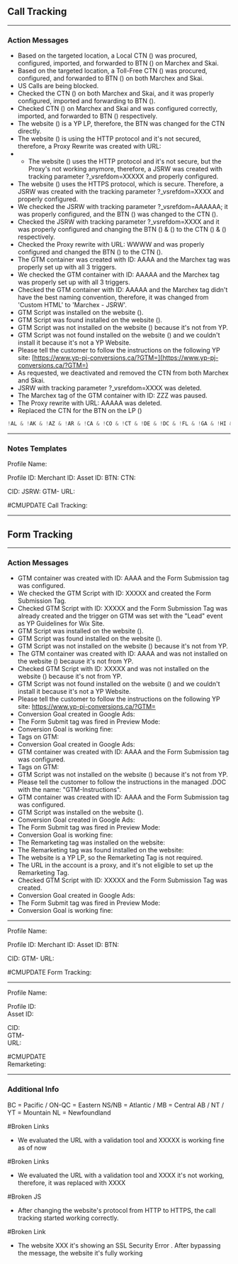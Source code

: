 ## Call Tracking
---
### Action Messages

- Based on the targeted location, a Local CTN () was procured, configured, imported, and forwarded to BTN () on Marchex and Skai.
- Based on the targeted location, a Toll-Free CTN () was procured, configured, and forwarded to BTN () on both Marchex and Skai.
- US Calls are being blocked.
- Checked the CTN () on both Marchex and Skai, and it was properly configured, imported and forwarding to BTN ().
- Checked CTN () on Marchex and Skai and was configured correctly, imported, and forwarded to BTN () respectively.
- The website () is a YP LP, therefore, the BTN was changed for the CTN directly.
- The website () is using the HTTP protocol and it's not secured, therefore, a Proxy Rewrite was created with URL:
- - The website () uses the HTTP protocol and it's not secure, but the Proxy's not working anymore, therefore, a JSRW was created with tracking parameter ?_vsrefdom=XXXXX and properly configured.
- The website () uses the HTTPS protocol, which is secure. Therefore, a JSRW was created with the tracking parameter ?_vsrefdom=XXXX and properly configured.
- We checked the JSRW with tracking parameter ?_vsrefdom=AAAAAA; it was properly configured, and the BTN () was changed to the CTN ().
- Checked the JSRW with tracking parameter ?_vsrefdom=XXXX and it was properly configured and changing the BTN () & () to the CTN (​) & () respectively.
- Checked the Proxy rewrite with URL: ​WWWW and was properly configured and changed the BTN () to the CTN ().
- The GTM container was created with ID: AAAA and the Marchex tag was properly set up with all 3 triggers.
- We checked the GTM container with ID: AAAAA and the Marchex tag was properly set up with all 3 triggers.
- Checked the GTM container with ID: AAAAA and the Marchex tag didn't have the best naming convention, therefore, it was changed from 'Custom HTML' to 'Marchex - JSRW'.
- GTM Script was installed on the website ().
- GTM Script was found installed on the website ().
- GTM Script was not installed on the website () because it's not from YP.
- GTM Script was not found installed on the website () and we couldn't install it because it's not a YP Website.
- Please tell the customer to follow the instructions on the following YP site: [https://www.yp-pj-conversions.ca/?GTM=](https://www.yp-pj-conversions.ca/?GTM=)
- As requested, we deactivated and removed the CTN from both Marchex and Skai.
- JSRW with tracking parameter ?_vsrefdom=XXXX was deleted.
- The Marchex tag of the GTM container with ID: ZZZ was paused.
- The Proxy rewrite with URL: AAAAA was deleted.
- Replaced the CTN for the BTN on the LP ()

```js
!AL & !AK & !AZ & !AR & !CA & !CO & !CT & !DE & !DC & !FL & !GA & !HI & !ID & !IL & !IN & !IA & !KS & !KY & !LA & !ME & !MD & !MA & !MI & !MN & !MS & !MO & !MT & !NE & !NV & !NH & !NJ & !NM & !NY & !NC & !ND & !OH & !OK & !OR & !PA & !RI & !SC & !SD & !TN & !TX & !UT & !VT& !VA & !WA & !WV & !WI & !WY
```

---

### Notes Templates

Profile Name: 

Profile ID: 
Merchant ID: 
Asset ID: 
BTN: 
CTN:​​ 

CID: 
JSRW: 
GTM-
URL: 

#CMUPDATE 
Call Tracking: 

---

## Form Tracking
---

### Action Messages

- GTM container was created with ID: AAAA and the Form Submission tag was configured.
- We checked the GTM Script with ID: XXXXX and created the Form Submission Tag.
- Checked GTM Script with ID: XXXXX and the Form Submission Tag was already created and the trigger on GTM was set with the "Lead" event as YP Guidelines for Wix Site.
- GTM Script was installed on the website ().
- GTM Script was found installed on the website ().
- GTM Script was not installed on the website () because it's not from YP.
- The GTM container was created with ID: AAAA and was not installed on the website () because it's not from YP.
- Checked GTM Script with ID: XXXXX and was not installed on the website () because it's not from YP.
- GTM Script was not found installed on the website () and we couldn't install it because it's not a YP Website.
- Please tell the customer to follow the instructions on the following YP site: https://www.yp-pj-conversions.ca/?GTM=
- Conversion Goal created in Google Ads: 
- The Form Submit tag was fired in Preview Mode: 
- Conversion Goal is working fine: 
- Tags on GTM: 
- Conversion Goal created in Google Ads: 
- GTM container was created with ID: AAAA and the Form Submission tag was configured.
- Tags on GTM: 
- GTM Script was not installed on the website () because it's not from YP.
- Please tell the customer to follow the instructions in the managed .DOC with the name: "GTM-Instructions".
- GTM container was created with ID: AAAA and the Form Submission tag was configured.
- GTM Script was installed on the website ().
- Conversion Goal created in Google Ads: 
- The Form Submit tag was fired in Preview Mode: 
- Conversion Goal is working fine: 
- The Remarketing tag was installed on the website: 
- The Remarketing tag was found installed on the website: 
- The website is a YP LP, so the Remarketing Tag is not required.
- The URL in the account is a proxy, and it's not eligible to set up the Remarketing Tag.
- Checked GTM Script with ID: XXXXX and the Form Submission Tag was created.  
- Conversion Goal created in Google Ads:  
- The Form Submit tag was fired in Preview Mode:  
- Conversion Goal is working fine:

---

Profile Name: 

Profile ID: 
Merchant ID: 
Asset ID: 
BTN: 

CID: 
GTM-
URL: 

#CMUPDATE
Form Tracking: 

---

Profile Name:  

Profile ID:  
Asset ID:  

CID:  
GTM-  
URL:  

#CMUPDATE  
Remarketing:  

---

### Additional Info

BC = Pacific / ON-QC = Eastern
NS/NB = Atlantic / MB = Central
AB / NT / YT = Mountain
NL = Newfoundland

#Broken Links
- We evaluated the URL with a validation tool and XXXXX is working fine as of now

#Broken Links
- We evaluated the URL with a validation tool and XXXX it's not working, therefore, it was replaced with XXXX

#Broken JS
- After changing the website's protocol from HTTP to HTTPS, the call tracking started working correctly.

#Broken Link
- The website XXX it's showing an SSL Security Error . After bypassing the message, the website it's fully working


